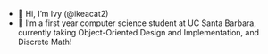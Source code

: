 - 👋 Hi, I’m Ivy (@ikeacat2)
- 🌱 I’m a first year computer science student at UC Santa Barbara, currently taking Object-Oriented Design and Implementation, and Discrete Math!

<!---
ikeacat2/ikeacat2 is a ✨ special ✨ repository because its `README.md` (this file) appears on your GitHub profile.
You can click the Preview link to take a look at your changes.
--->
